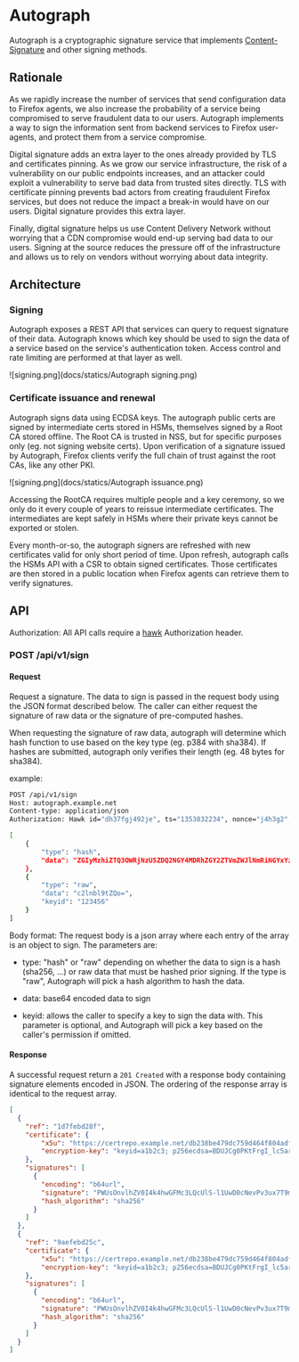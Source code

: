 # Autograph
Autograph is a cryptographic signature service that implements
[Content-Signature](https://github.com/martinthomson/content-signature/)
and other signing methods.

## Rationale

As we rapidly increase the number of services that send configuration data to
Firefox agents, we also increase the probability of a service being
compromised to serve fraudulent data to our users. Autograph implements a way
to sign the information sent from backend services to Firefox user-agents, and
protect them from a service compromise.

Digital signature adds an extra layer to the ones already provided by TLS and
certificates pinning. As we grow our service infrastructure, the risk of a
vulnerability on our public endpoints increases, and an attacker could exploit
a vulnerability to serve bad data from trusted sites directly. TLS with
certificate pinning prevents bad actors from creating fraudulent Firefox
services, but does not reduce the impact a break-in would have on our users.
Digital signature provides this extra layer.

Finally, digital signature helps us use Content Delivery Network without
worrying that a CDN compromise would end-up serving bad data to our users.
Signing at the source reduces the pressure off of the infrastructure and
allows us to rely on vendors without worrying about data integrity.

## Architecture

### Signing

Autograph exposes a REST API that services can query to request signature of
their data. Autograph knows which key should be used to sign the data of a
service based on the service's authentication token. Access control and rate
limiting are performed at that layer as well.

![signing.png](docs/statics/Autograph signing.png)

### Certificate issuance and renewal

Autograph signs data using ECDSA keys. The autograph public certs are signed
by intermediate certs stored in HSMs, themselves signed by a Root CA stored
offline. The Root CA is trusted in NSS, but for specific purposes only (eg. not
signing website certs). Upon verification of a signature issued by Autograph,
Firefox clients verify the full chain of trust against the root CAs, like any
other PKI.

![signing.png](docs/statics/Autograph issuance.png)

Accessing the RootCA requires multiple people and a key ceremony, so we only do
it every couple of years to reissue intermediate certificates. The
intermediates are kept safely in HSMs where their private keys cannot be
exported or stolen.

Every month-or-so, the autograph signers are refreshed with new certificates
valid for only short period of time. Upon refresh, autograph calls the HSMs
API with a CSR to obtain signed certificates. Those certificates are then
stored in a public location when Firefox agents can retrieve them to verify
signatures.

## API

Authorization: All API calls require a
[hawk](https://github.com/hueniverse/hawk) Authorization header.

### POST /api/v1/sign

#### Request

Request a signature. The data to sign is passed in the request body using the
JSON format described below. The caller can either request the signature of raw
data or the signature of pre-computed hashes.

When requesting the signature of raw data, autograph will determine which hash
function to use based on the key type (eg. p384 with sha384). If hashes are
submitted, autograph only verifies their length (eg. 48 bytes for sha384).

example:
```bash
POST /api/v1/sign
Host: autograph.example.net
Content-type: application/json
Authorization: Hawk id="dh37fgj492je", ts="1353832234", nonce="j4h3g2", ext="some-app-ext-data", mac="6R4rV5iE+NPoym+WwjeHzjAGXUtLNIxmo1vpMofpLAE="

[
    {
        "type": "hash",
        "data": "ZGIyMzhiZTQ3OWRjNzU5ZDQ2NGY4MDRhZGY2ZTVmZWJlNmRiNGYxYzRhYzRhZWYwN2IxYzZiNTVi="
    },
    {
        "type": "raw",
        "data": "c2lnbl9tZQo=",
        "keyid": "123456"
    }
]
```

Body format:
The request body is a json array where each entry of the array is an object to sign. The parameters are:

* type: "hash" or "raw" depending on whether the data to sign is a hash (sha256,
  ...) or raw data that must be hashed prior signing. If the type is "raw",
  Autograph will pick a hash algorithm to hash the data.

* data: base64 encoded data to sign

* keyid: allows the caller to specify a key to sign the data with. This
  parameter is optional, and Autograph will pick a key based on the caller's
  permission if omitted.

#### Response

A successful request return a `201 Created` with a response body containing signature elements encoded in JSON. The ordering of the response array is identical to the request array.

```json
[
  {
    "ref": "1d7febd28f",
    "certificate": {
        "x5u": "https://certrepo.example.net/db238be479dc759d464f804adf6e5febe6db4f1c4ac4aef07b1c6b55bb258954",
        "encryption-key": "keyid=a1b2c3; p256ecdsa=BDUJCg0PKtFrgI_lc5ar9qBm83cH_QJomSjXYUkIlswXKTdYLlJjFEWlIThQ0Y-TFZyBbUinNp-rou13Wve_Y_A"
    },
    "signatures": [
      {
        "encoding": "b64url",
        "signature": "PWUsOnvlhZV0I4k4hwGFMc3LQcUlS-l1UwD0cNevPv3ux7T9moHX_JZHc75cmnyo-hUkW6s-c6AaNr_dyxg2528OLY53voIqwTsiYll1iPElS9TV0xOo3awuwnYcctOp",
        "hash_algorithm": "sha256"
      }
    ]
  },
  {
    "ref": "9aefebd25c",
    "certificate": {
        "x5u": "https://certrepo.example.net/db238be479dc759d464f804adf6e5febe6db4f1c4ac4aef07b1c6b55bb258954",
        "encryption-key": "keyid=a1b2c3; p256ecdsa=BDUJCg0PKtFrgI_lc5ar9qBm83cH_QJomSjXYUkIlswXKTdYLlJjFEWlIThQ0Y-TFZyBbUinNp-rou13Wve_Y_A"
    },
    "signatures": [
      {
        "encoding": "b64url",
        "signature": "PWUsOnvlhZV0I4k4hwGFMc3LQcUlS-l1UwD0cNevPv3ux7T9moHX_JZHc75cmnyo-hUkW6s-c6AaNr_dyxg2528OLY53voIqwTsiYll1iPElS9TV0xOo3awuwnYcctOp",
        "hash_algorithm": "sha256"
      }
    ]
  }
]
```
